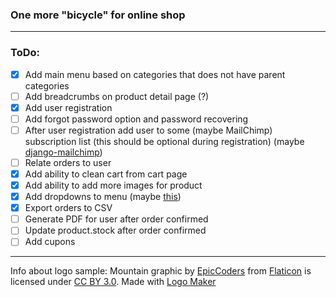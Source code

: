 ### One more "bicycle" for online shop
___
### ToDo:
- [x] Add main menu based on categories that does not have parent categories
- [ ] Add breadcrumbs on product detail page (?)
- [x] Add user registration
- [ ] Add forgot password option and password recovering
- [ ] After user registration add user to some (maybe MailChimp) subscription list (this should be optional during registration) (maybe [django-mailchimp](https://github.com/divio/django-mailchimp))
- [ ] Relate orders to user
- [x] Add ability to clean cart from cart page
- [x] Add ability to add more images for product
- [x] Add dropdowns to menu (maybe [this](https://codepen.io/philhoyt/pen/ujHzd)) 
- [x] Export orders to CSV
- [ ] Generate PDF for user after order confirmed
- [ ] Update product.stock after order confirmed
- [ ] Add cupons

___
Info about logo sample:
Mountain graphic by <a href="http://www.flaticon.com/authors/epiccoders">EpicCoders</a> from <a href="http://www.flaticon.com/">Flaticon</a> is licensed under <a href="http://creativecommons.org/licenses/by/3.0/" title="Creative Commons BY 3.0">CC BY 3.0</a>. Made with <a href="http://logomakr.com" title="Logo Maker">Logo Maker</a>
